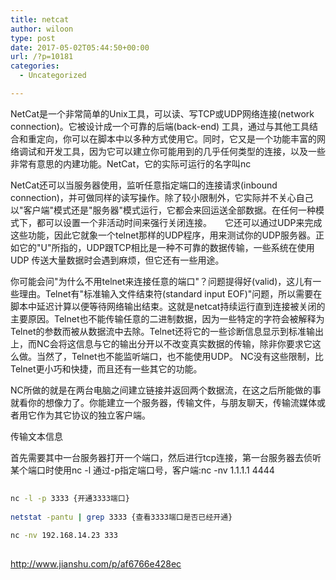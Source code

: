 ```yaml
---
title: netcat
author: wiloon
type: post
date: 2017-05-02T05:44:50+00:00
url: /?p=10181
categories:
  - Uncategorized

---
```

NetCat是一个非常简单的Unix工具，可以读、写TCP或UDP网络连接(network connection)。它被设计成一个可靠的后端(back-end) 工具，通过与其他工具结合和重定向，你可以在脚本中以多种方式使用它。同时，它又是一个功能丰富的网络调试和开发工具，因为它可以建立你可能用到的几乎任何类型的连接，以及一些非常有意思的内建功能。NetCat，它的实际可运行的名字叫nc
  
NetCat还可以当服务器使用，监听任意指定端口的连接请求(inbound connection)，并可做同样的读写操作。除了较小限制外，它实际并不关心自己以"客户端"模式还是"服务器"模式运行，它都会来回运送全部数据。在任何一种模式下，都可以设置一个非活动时间来强行关闭连接。　　它还可以通过UDP来完成这些功能，因此它就象一个telnet那样的UDP程序，用来测试你的UDP服务器。正如它的"U"所指的，UDP跟TCP相比是一种不可靠的数据传输，一些系统在使用UDP 传送大量数据时会遇到麻烦，但它还有一些用途。

你可能会问"为什么不用telnet来连接任意的端口"？问题提得好(valid)，这儿有一些理由。Telnet有"标准输入文件结束符(standard input EOF)"问题，所以需要在脚本中延迟计算以便等待网络输出结束。这就是netcat持续运行直到连接被关闭的主要原因。Telnet也不能传输任意的二进制数据，因为一些特定的字符会被解释为Telnet的参数而被从数据流中去除。Telnet还将它的一些诊断信息显示到标准输出上，而NC会将这信息与它的输出分开以不改变真实数据的传输，除非你要求它这么做。当然了，Telnet也不能监听端口，也不能使用UDP。 NC没有这些限制，比Telnet更小巧和快捷，而且还有一些其它的功能。

NC所做的就是在两台电脑之间建立链接并返回两个数据流，在这之后所能做的事就看你的想像力了。你能建立一个服务器，传输文件，与朋友聊天，传输流媒体或者用它作为其它协议的独立客户端。

传输文本信息

首先需要其中一台服务器打开一个端口，然后进行tcp连接，第一台服务器去侦听某个端口时使用nc -l 通过-p指定端口号，客户端:nc -nv 1.1.1.1 4444

```bash
  
nc -l -p 3333 {开通3333端口}
  
netstat -pantu | grep 3333 {查看3333端口是否已经开通}
  
nc -nv 192.168.14.23 333
  
```

http://www.jianshu.com/p/af6766e428ec